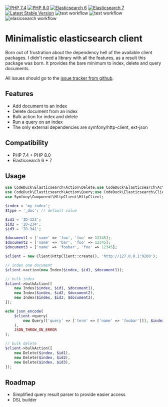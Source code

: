 [![PHP 7.4](https://img.shields.io/badge/php-7.4-8892BF.svg?style=flat)](https://php.net/)
[![PHP 8.0](https://img.shields.io/badge/php-8.0-8892BF.svg?style=flat)](https://php.net/)
[![Elasticsearch 6](https://img.shields.io/badge/elasticsearch-6-A88700.svg?style=flat)](https://www.elastic.co/)
[![Elasticsearch 7](https://img.shields.io/badge/elasticsearch-7-A88700Bad.svg?style=flat)](https://www.elastic.co/)
[![Latest Stable Version](https://img.shields.io/packagist/v/codeduck/elasticsearch.svg?style=flat)](https://packagist.org/packages/codeduck/elasticsearch)
![test workflow](https://github.com/CodeDuck42/elasticsearch/actions/workflows/test.yaml/badge.svg?branch=first-tests)
![test workflow](https://github.com/CodeDuck42/elasticsearch/actions/workflows/psalm.yaml/badge.svg?branch=first-tests)
![elasicsearch workflow](https://github.com/CodeDuck42/elasticsearch/actions/workflows/elasticsearch.yaml/badge.svg?branch=first-tests)

# Minimalistic elasticsearch client

Born out of frustration about the dependency hell of the available client packages. I didn't need a library with all the
features, as a result this package was born. It provides the bare minimum to index, delete and query documents.

All issues should go to the [issue tracker from github](https://github.com/CodeDuck42/elasticsearch/issues).

## Features

- Add document to an index
- Delete document from an index
- Bulk action for index and delete
- Run a query on an index
- The only external dependencies are symfony/http-client, ext-json

## Compatibility

- PHP 7.4 + PHP 8.0
- Elasticsearch 6 + 7

## Usage

~~~php
use CodeDuck\Elasticsearch\Action\Delete;use CodeDuck\Elasticsearch\Action\Index;
use CodeDuck\Elasticsearch\Action\Query;use CodeDuck\Elasticsearch\Client;
use Symfony\Component\HttpClient\HttpClient;

$index = 'my-index';
$type = '_doc'; // default value

$id1 = 'ID-123';
$id2 = 'ID-234';
$id3 = 'ID-341';

$document1 = ['name' => 'foo', 'foo' => 12345];
$document2 = ['name' => 'bar', 'foo' => 12345];
$document3 = ['name' => 'foobar', 'foo' => 12345];

$client = new Client(HttpClient::create(), 'http://127.0.0.1:9200');

// index one document
$client->action(new Index($index, $id1, $document1));

// bulk index
$client->bulkAction([
    new Index($index, $id1, $document1),
    new Index($index, $id2, $document2),
    new Index($index, $id3, $document3),
]);

echo json_encode(
    $client->query(
        new Query(['query' => ['term' => ['name' => 'foobar']]], $index)
    ),
    JSON_THROW_ON_ERROR
);

// bulk delete
$client->bulkAction([
    new Delete($index, $id1),
    new Delete($index, $id2),
    new Delete($index, $id3),
]);

~~~

## Roadmap

- Simplified query result parser to provide easier access
- DSL builder

